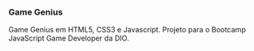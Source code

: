 ### Game Genius
Game Genius em HTML5, CSS3 e Javascript. Projeto para o Bootcamp JavaScript Game Developer da DIO.
